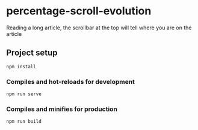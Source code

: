 # percentage-scroll-evolution
Reading a long article, the scrollbar at the top will tell where you are on the article 

## Project setup
```
npm install
```

### Compiles and hot-reloads for development
```
npm run serve
```

### Compiles and minifies for production
```
npm run build
```
